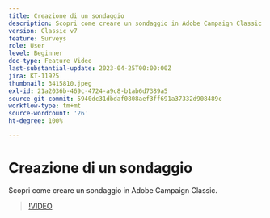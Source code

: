 ```yaml
---
title: Creazione di un sondaggio
description: Scopri come creare un sondaggio in Adobe Campaign Classic.
version: Classic v7
feature: Surveys
role: User
level: Beginner
doc-type: Feature Video
last-substantial-update: 2023-04-25T00:00:00Z
jira: KT-11925
thumbnail: 3415810.jpeg
exl-id: 21a2036b-469c-4724-a9c8-b1ab6d7389a5
source-git-commit: 5940dc31dbdaf0808aef3ff691a37332d908489c
workflow-type: tm+mt
source-wordcount: '26'
ht-degree: 100%

---
```


# Creazione di un sondaggio

Scopri come creare un sondaggio in Adobe Campaign Classic.

>[!VIDEO](https://video.tv.adobe.com/v/3415810/?learn=on)
